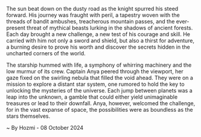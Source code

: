 
The sun beat down on the dusty road as the knight spurred his steed forward. His journey was fraught with peril, a tapestry woven with the threads of bandit ambushes, treacherous mountain passes, and the ever-present threat of mythical beasts lurking in the shadows of ancient forests. Each day brought a new challenge, a new test of his courage and skill. He carried with him not only a sword and shield, but also a thirst for adventure, a burning desire to prove his worth and discover the secrets hidden in the uncharted corners of the world.

The starship hummed with life, a symphony of whirring machinery and the low murmur of its crew. Captain Anya peered through the viewport, her gaze fixed on the swirling nebula that filled the void ahead. They were on a mission to explore a distant star system, one rumored to hold the key to unlocking the mysteries of the universe. Each jump between planets was a leap into the unknown, a gamble that could either yield unimaginable treasures or lead to their downfall. Anya, however, welcomed the challenge, for in the vast expanse of space, the possibilities were as boundless as the stars themselves. 

~ By Hozmi - 08 October 2024

